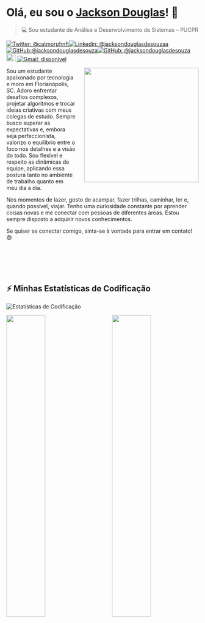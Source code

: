 # Olá, eu sou o [Jackson Douglas](https://availchet.github.io)! 👋

> 💻 Sou estudante de Análise e Desenvolvimento de Sistemas – PUCPR

<p><a href="https://twitter.com/catmorphnft"><img src="https://img.shields.io/twitter/follow/catmorphnft?style=social" alt="Twitter: @catmorphnft"></a><a href="https://www.linkedin.com/in/jacksondouglasdesouzaa"><img src="https://img.shields.io/badge/-jackson%20Douglas-blue?style=flat-square&amp;logo=Linkedin&amp;logoColor=white&amp;link=https://www.linkedin.com/in/jacksondouglasdesouzaa/" alt="Linkedin: @jacksondouglasdesouzaa">
</a><a href="https://github.com/jacksondouglasdesouza"><img src="https://img.shields.io/github/followers/jacksondouglasdesouza?label=follow&amp;style=social" alt="GitHub:@jacksondouglasdesouza"></a><a href="https://github.com/jacksondouglasdesouza"><img src="https://img.shields.io/github/followers/jacksondouglasdesouza?label=follow&amp;style=social" alt="GitHub: @jacksondouglasdesouza"></a><a href="https://dev.to/jacksondouglasdesouzaa"><img src="https://d2fltix0v2e0sb.cloudfront.net/dev-badge.svg" alt="Perfil DEV de jacksondouglasdesouzaa" height="20" width="25">
</a><a href="mailto:jacksondouglasdesouza@gmail.com"><img src="https://img.shields.io/badge/Gmail-jacksondouglasdesouza-red" alt="Gmail: disponível"></a>

<!-- -->

<div align="left">

<img src="https://github.com/user-attachments/assets/29d9766d-13ee-45c7-922e-30033db648d9" width="300" align="right" style="padding-left: 20px;">

Sou um estudante apaixonado por tecnologia e moro em Florianópolis, SC. Adoro enfrentar desafios complexos, projetar algoritmos e trocar ideias criativas com meus colegas de estudo. Sempre busco superar as expectativas e, embora seja perfeccionista, valorizo o equilíbrio entre o foco nos detalhes e a visão do todo. Sou flexível e respeito as dinâmicas de equipe, aplicando essa postura tanto no ambiente de trabalho quanto em meu dia a dia.

Nos momentos de lazer, gosto de acampar, fazer trilhas, caminhar, ler e, quando possível, viajar. Tenho uma curiosidade constante por aprender coisas novas e me conectar com pessoas de diferentes áreas. Estou sempre disposto a adquirir novos conhecimentos.

Se quiser se conectar comigo, sinta-se à vontade para entrar em contato! 😄

</div>

&nbsp;  
&nbsp;  
&nbsp;  
&nbsp;

## ⚡ Minhas Estatísticas de Codificação

![Estatísticas de Codificação](https://wakatime.com/share/@4d49077a-9d71-434c-91af-d92b4b049650/e3d21da4-7a6b-4d5d-aa28-d665edabb95e.svg)

<div>
<img src="https://wakatime.com/share/@4d49077a-9d71-434c-91af-d92b4b049650/0d294d9d-600b-4ba7-b06a-fe57c23d232a.svg" width="45%">
<img src="https://wakatime.com/share/@4d49077a-9d71-434c-91af-d92b4b049650/2dd28947-eab3-4c0f-98a0-82e0419c91df.svg" width="45%" align="right">  
</div>
